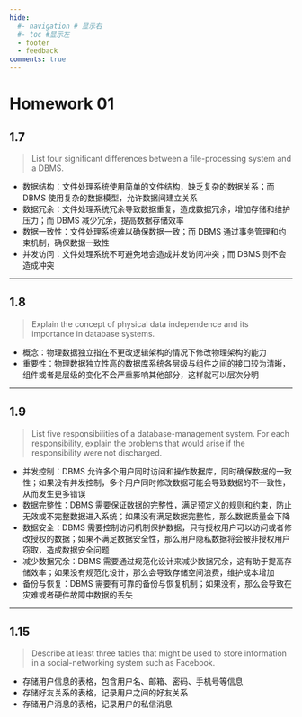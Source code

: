```yaml
---
hide:
  #- navigation # 显示右
  #- toc #显示左
  - footer
  - feedback
comments: true
--- 
```


# Homework 01

## 1.7

> List four significant differences between a file-processing system and a DBMS.

- 数据结构：文件处理系统使用简单的文件结构，缺乏复杂的数据关系；而 DBMS 使用复杂的数据模型，允许数据间建立关系
- 数据冗余：文件处理系统冗余导致数据重复，造成数据冗余，增加存储和维护压力；而 DBMS 减少冗余，提高数据存储效率
- 数据一致性：文件处理系统难以确保数据一致；而 DBMS 通过事务管理和约束机制，确保数据一致性
- 并发访问：文件处理系统不可避免地会造成并发访问冲突；而 DBMS 则不会造成冲突
***
## 1.8

> Explain the concept of physical data independence and its importance in database systems.

- 概念：物理数据独立指在不更改逻辑架构的情况下修改物理架构的能力
- 重要性：物理数据独立性高的数据库系统各层级与组件之间的接口较为清晰，组件或者是层级的变化不会严重影响其他部分，这样就可以层次分明
***
## 1.9

> List five responsibilities of a database-management system. For each responsibility, explain the problems that would arise if the responsibility were not discharged.

- 并发控制：DBMS 允许多个用户同时访问和操作数据库，同时确保数据的一致性；如果没有并发控制，多个用户同时修改数据可能会导致数据的不一致性，从而发生更多错误
- 数据完整性：DBMS 需要保证数据的完整性，满足预定义的规则和约束，防止无效或不完整数据进入系统；如果没有满足数据完整性，那么数据质量会下降
- 数据安全：DBMS 需要控制访问机制保护数据，只有授权用户可以访问或者修改授权的数据；如果不满足数据安全性，那么用户隐私数据将会被非授权用户窃取，造成数据安全问题
- 减少数据冗余：DBMS 需要通过规范化设计来减少数据冗余，这有助于提高存储效率；如果没有规范化设计，那么会导致存储空间浪费，维护成本增加
- 备份与恢复：DBMS 需要有可靠的备份与恢复机制；如果没有，那么会导致在灾难或者硬件故障中数据的丢失
***
## 1.15

> Describe at least three tables that might be used to store information in a social-networking system such as Facebook.

- 存储用户信息的表格，包含用户名、邮箱、密码、手机号等信息
- 存储好友关系的表格，记录用户之间的好友关系
- 存储用户消息的表格，记录用户的私信消息

